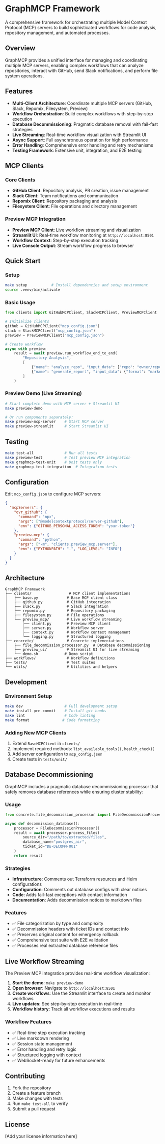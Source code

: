 # GraphMCP Framework

A comprehensive framework for orchestrating multiple Model Context Protocol (MCP) servers to build sophisticated workflows for code analysis, repository management, and automated processes.

## Overview

GraphMCP provides a unified interface for managing and coordinating multiple MCP servers, enabling complex workflows that can analyze repositories, interact with GitHub, send Slack notifications, and perform file system operations.

## Features

- **Multi-Client Architecture**: Coordinate multiple MCP servers (GitHub, Slack, Repomix, Filesystem, Preview)
- **Workflow Orchestration**: Build complex workflows with step-by-step execution
- **Database Decommissioning**: Pragmatic database removal with fail-fast strategies
- **Live Streaming**: Real-time workflow visualization with Streamlit UI
- **Async Support**: Full asynchronous operation for high performance
- **Error Handling**: Comprehensive error handling and retry mechanisms
- **Testing Framework**: Extensive unit, integration, and E2E testing

## MCP Clients

### Core Clients
- **GitHub Client**: Repository analysis, PR creation, issue management
- **Slack Client**: Team notifications and communication
- **Repomix Client**: Repository packaging and analysis
- **Filesystem Client**: File operations and directory management

### Preview MCP Integration
- **Preview MCP Client**: Live workflow streaming and visualization
- **Streamlit UI**: Real-time workflow monitoring at `http://localhost:8501`
- **Workflow Context**: Step-by-step execution tracking
- **Live Console Output**: Stream workflow progress to browser

## Quick Start

### Setup
```bash
make setup           # Install dependencies and setup environment
source .venv/bin/activate
```

### Basic Usage
```python
from clients import GitHubMCPClient, SlackMCPClient, PreviewMCPClient

# Initialize clients
github = GitHubMCPClient("mcp_config.json")
slack = SlackMCPClient("mcp_config.json") 
preview = PreviewMCPClient("mcp_config.json")

# Create workflow
async with preview:
    result = await preview.run_workflow_end_to_end(
        "Repository Analysis",
        [
            {"name": "analyze_repo", "input_data": {"repo": "owner/repo"}},
            {"name": "generate_report", "input_data": {"format": "markdown"}}
        ]
    )
```

### Preview Demo (Live Streaming)
```bash
# Start complete demo with MCP server + Streamlit UI
make preview-demo

# Or run components separately:
make preview-mcp-server    # Start MCP server
make preview-streamlit     # Start Streamlit UI
```

## Testing

```bash
make test-all              # Run all tests
make preview-test          # Test preview MCP integration
make graphmcp-test-unit    # Unit tests only
make graphmcp-test-integration  # Integration tests
```

## Configuration

Edit `mcp_config.json` to configure MCP servers:

```json
{
  "mcpServers": {
    "ovr_github": {
      "command": "npx",
      "args": ["@modelcontextprotocol/server-github"],
      "env": {"GITHUB_PERSONAL_ACCESS_TOKEN": "your-token"}
    },
    "preview-mcp": {
      "command": "python",
      "args": ["-m", "clients.preview_mcp.server"],
      "env": {"PYTHONPATH": ".", "LOG_LEVEL": "INFO"}
    }
  }
}
```

## Architecture

```
GraphMCP Framework
├── clients/                 # MCP client implementations
│   ├── base.py             # Base MCP client class
│   ├── github.py           # GitHub integration
│   ├── slack.py            # Slack integration
│   ├── repomix.py          # Repository packaging
│   ├── filesystem.py       # File operations
│   └── preview_mcp/        # Live workflow streaming
│       ├── client.py       # Preview MCP client
│       ├── server.py       # Workflow server
│       ├── context.py      # Workflow context management
│       └── logging.py      # Structured logging
├── concrete/               # Concrete implementations
│   ├── file_decommission_processor.py  # Database decommissioning
│   ├── preview_ui/         # Streamlit UI for live streaming
│   └── demo.sh            # Demo script
├── workflows/              # Workflow definitions
├── tests/                  # Test suites
└── utils/                  # Utilities and helpers
```

## Development

### Environment Setup
```bash
make dev                   # Full development setup
make install-pre-commit    # Install git hooks
make lint                  # Code linting
make format               # Code formatting
```

### Adding New MCP Clients
1. Extend `BaseMCPClient` in `clients/`
2. Implement required methods: `list_available_tools()`, `health_check()`
3. Add server configuration to `mcp_config.json`
4. Create tests in `tests/unit/`

## Database Decommissioning

GraphMCP includes a pragmatic database decommissioning processor that safely removes database references while ensuring cluster stability:

### Usage
```python
from concrete.file_decommission_processor import FileDecommissionProcessor

async def decommission_database():
    processor = FileDecommissionProcessor()
    result = await processor.process_files(
        source_dir="/path/to/extracted/files",
        database_name="postgres_air",
        ticket_id="DB-DECOMM-001"
    )
    return result
```

### Strategies
- **Infrastructure**: Comments out Terraform resources and Helm configurations
- **Configuration**: Comments out database configs with clear notices
- **Code**: Adds fail-fast exceptions with contact information
- **Documentation**: Adds decommission notices to markdown files

### Features
- ✅ File categorization by type and complexity
- ✅ Decommission headers with ticket IDs and contact info
- ✅ Preserves original content for emergency rollback
- ✅ Comprehensive test suite with E2E validation
- ✅ Processes real extracted database reference files

## Live Workflow Streaming

The Preview MCP integration provides real-time workflow visualization:

1. **Start the demo**: `make preview-demo`
2. **Open browser**: Navigate to `http://localhost:8501`
3. **Create workflows**: Use the Streamlit interface to create and monitor workflows
4. **Live updates**: See step-by-step execution in real-time
5. **Workflow history**: Track all workflow executions and results

### Workflow Features
- ✅ Real-time step execution tracking
- ✅ Live markdown rendering
- ✅ Session state management
- ✅ Error handling and retry logic
- ✅ Structured logging with context
- ✅ WebSocket-ready for future enhancements

## Contributing

1. Fork the repository
2. Create a feature branch
3. Make changes with tests
4. Run `make test-all` to verify
5. Submit a pull request

## License

[Add your license information here] 